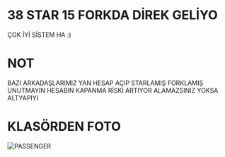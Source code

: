 # 38 STAR 15 FORKDA DİREK GELİYO
ÇOK İYİ SİSTEM HA :)

# NOT
BAZI ARKADAŞLARIMIZ YAN HESAP AÇIP STARLAMIŞ FORKLAMIŞ UNUTMAYIN HESABIN KAPANMA RİSKİ ARTIYOR ALAMAZSINIZ YOKSA ALTYAPIYI

# KLASÖRDEN FOTO
![PASSENGER](https://user-images.githubusercontent.com/79809291/156818503-b94f04a0-3d96-4d96-8cca-b9aeba76c691.png)
